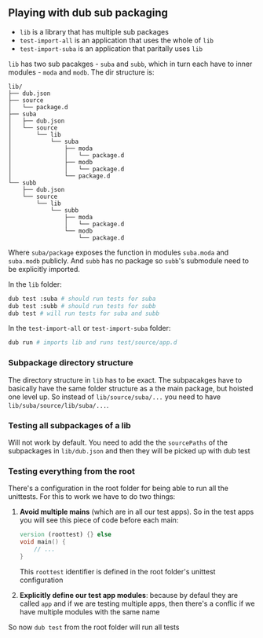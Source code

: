 ## Playing with dub sub packaging

* `lib` is a library that has multiple sub packages
* `test-import-all` is an application that uses the whole of `lib`
* `test-import-suba` is an application that paritally uses `lib`

`lib` has two sub pacakges - `suba` and `subb`, which in turn each have to inner modules - `moda` and `modb`. The dir structure is:

```
lib/
├── dub.json
├── source
│   └── package.d
├── suba
│   ├── dub.json
│   └── source
│       └── lib
│           └── suba
│               ├── moda
│               │   └── package.d
│               ├── modb
│               │   └── package.d
│               └── package.d
└── subb
    ├── dub.json
    └── source
        └── lib
            └── subb
                ├── moda
                │   └── package.d
                └── modb
                    └── package.d
```

Where `suba/package` exposes the function in modules `suba.moda` and `suba.modb` publicly. And `subb` has no package so `subb`'s submodule need to be explicitly imported.

In the `lib` folder:

```bash
dub test :suba # should run tests for suba
dub test :subb # should run tests for subb
dub test # will run tests for suba and subb
```

In the `test-import-all` or `test-import-suba` folder:

```bash
dub run # imports lib and runs test/source/app.d
```

### Subpackage directory structure

The directory structure in `lib` has to be exact. The subpacakges have to basically have the same folder structure as a the main package, but hoisted one level up. So instead of `lib/source/suba/...` you need to have `lib/suba/source/lib/suba/...`.

### Testing all subpackages of a lib

Will not work by default. You need to add the the `sourcePaths` of the subpackages in `lib/dub.json` and then they will be picked up with dub test

### Testing everything from the root

There's a configuration in the root folder for being able to run all the unittests. For this to work we have to do two things:

1. **Avoid multiple mains** (which are in all our test apps). So in the test apps you will see this piece of code before each main:
    ```d
    version (roottest) {} else
    void main() {
        // ...
    }
    ```

    This `roottest` identifier is defined in the root folder's unittest configuration

1. **Explicitly define our test app modules**: because by defaul they are called `app` and if we are testing multiple apps, then there's a conflic if we have multiple modules with the same name

So now `dub test` from the root folder will run all tests